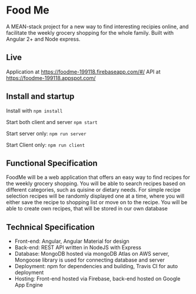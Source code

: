 # Food Me

A MEAN-stack project for a new way to find interesting recipies online,
and facilitate the weekly grocery shopping for the whole family.
Built with Angular 2+ and Node express.


## Live
Application at https://foodme-199118.firebaseapp.com/#/
API at https://foodme-199118.appspot.com/


## Install and startup

Install with `npm install`

Start both client and server `npm start`

Start server only:  `npm run server`

Start Client only:  `npm run client`

## Functional Specification

FoodMe will be a web application that offers an easy way to find recipes for the weekly grocery shopping.
You will be able to search recipes based on different categories, such as quisine or dietary needs.
For simple recipe selection recipes will be randomly displayed one at a time, where you will either save the recipe to shopping list or move on to the recipe.
You will be able to create own recipes, that will be stored in our own database

## Technical Specification

* Front-end: Angular, Angular Material for design
* Back-end: REST API written in NodeJS with Express
* Database: MongoDB hosted via mongoDB Atlas on AWS server, Mongoose library is used for connecting database and server
* Deployment: npm for dependencies and building, Travis CI for auto deployment
* Hosting: Front-end hosted via Firebase, back-end hosted on Google App Engine